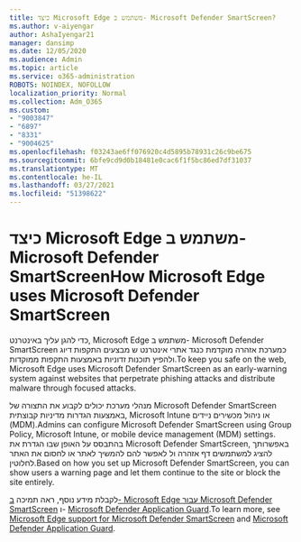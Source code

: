 ```yaml
---
title: כיצד Microsoft Edge משתמש ב- Microsoft Defender SmartScreen?
ms.author: v-aiyengar
author: AshaIyengar21
manager: dansimp
ms.date: 12/05/2020
ms.audience: Admin
ms.topic: article
ms.service: o365-administration
ROBOTS: NOINDEX, NOFOLLOW
localization_priority: Normal
ms.collection: Adm_O365
ms.custom:
- "9003847"
- "6897"
- "8331"
- "9004625"
ms.openlocfilehash: f03243ae6ff076920c4d5895b78931c26c9be675
ms.sourcegitcommit: 6bfe9cd9d0b18481e0cac6f1f5bc86ed7df31037
ms.translationtype: MT
ms.contentlocale: he-IL
ms.lasthandoff: 03/27/2021
ms.locfileid: "51398622"
---
```

# <a name="how-microsoft-edge-uses-microsoft-defender-smartscreen"></a><span data-ttu-id="c11f1-102">כיצד Microsoft Edge משתמש ב- Microsoft Defender SmartScreen</span><span class="sxs-lookup"><span data-stu-id="c11f1-102">How Microsoft Edge uses Microsoft Defender SmartScreen</span></span>

<span data-ttu-id="c11f1-103">כדי להגן עליך באינטרנט, Microsoft Edge משתמש ב- Microsoft Defender SmartScreen כמערכת אזהרה מוקדמת כנגד אתרי אינטרנט ש מבצעים התקפות דיוג ולהפיץ תוכנות זדוניות באמצעות התקפות ממוקדות.</span><span class="sxs-lookup"><span data-stu-id="c11f1-103">To keep you safe on the web, Microsoft Edge uses Microsoft Defender SmartScreen as an early-warning system against websites that perpetrate phishing attacks and distribute malware through focused attacks.</span></span>

<span data-ttu-id="c11f1-104">מנהלי מערכת יכולים לקבוע את התצורה של Microsoft Defender SmartScreen באמצעות הגדרות מדיניות קבוצתית, Microsoft Intune או ניהול מכשירים ניידים (MDM).</span><span class="sxs-lookup"><span data-stu-id="c11f1-104">Admins can configure Microsoft Defender SmartScreen using Group Policy, Microsoft Intune, or mobile device management (MDM) settings.</span></span> <span data-ttu-id="c11f1-105">בהתבסס על האופן שבו הגדרת את Microsoft Defender SmartScreen, באפשרותך להציג למשתמשים דף אזהרה ול לאפשר להם להמשיך לאתר או לחסום את האתר לחלוטין.</span><span class="sxs-lookup"><span data-stu-id="c11f1-105">Based on how you set up Microsoft Defender SmartScreen, you can show users a warning page and let them continue to the site or block the site entirely.</span></span>

<span data-ttu-id="c11f1-106">לקבלת מידע נוסף, ראה תמיכה [ב- Microsoft Edge עבור Microsoft Defender SmartScreen](https://go.microsoft.com/fwlink/?linkid=2133081) ו- [Microsoft Defender Application Guard](https://go.microsoft.com/fwlink/?linkid=2132839).</span><span class="sxs-lookup"><span data-stu-id="c11f1-106">To learn more, see [Microsoft Edge support for Microsoft Defender SmartScreen](https://go.microsoft.com/fwlink/?linkid=2133081) and [Microsoft Defender Application Guard](https://go.microsoft.com/fwlink/?linkid=2132839).</span></span>